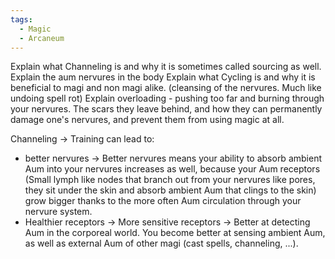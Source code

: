 ```yaml
---
tags:
  - Magic
  - Arcaneum
---
```

Explain what Channeling is and why it is sometimes called sourcing as well.
Explain the aum nervures in the body
Explain what Cycling is and why it is beneficial to magi and non magi alike. (cleansing of the nervures. Much like undoing spell rot)
Explain overloading - pushing too far and burning through your nervures. The scars they leave behind, and how they can permanently damage one's nervures, and prevent them from using magic at all.


Channeling -> Training can lead to: 
* better nervures -> Better nervures means your ability to absorb ambient Aum into your nervures increases as well, because your Aum receptors (Small lymph like nodes that branch out from your nervures like pores, they sit under the skin and absorb ambient Aum that clings to the skin) grow bigger thanks to the more often Aum circulation through your nervure system. 
* Healthier receptors -> More sensitive receptors -> Better at detecting Aum in the corporeal world. You become better at sensing ambient Aum, as well as external Aum of other magi (cast spells, channeling, ...).